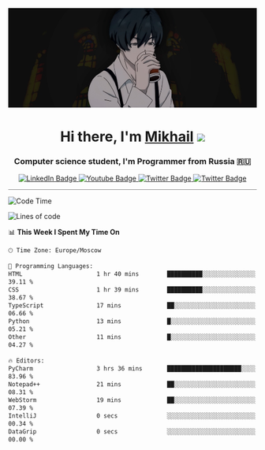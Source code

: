 <div>
  <div align="center">
    <img src="img/banner.jpg"/>
    <h1 align="center">Hi there, I'm <a href="https://github.com/Angeloffy" target="_blank">Mikhail</a> 
    <img src="https://github.com/blackcater/blackcater/raw/main/images/Hi.gif" height="32"/></h1>
  </div>

  <h3 align="center">Computer science student, I'm Programmer from Russia 🇷🇺</h3>
  <div id="badges" align="center">
    <a href="https://t.me/angeloffy">
      <img src="https://img.shields.io/badge/Telegram-2CA5E0?style=for-the-badge&logo=telegram&logoColor=white" alt="LinkedIn Badge"/>
    </a>
    <a href="https://www.youtube.com/channel/UCEL3-LeG0U1_2Ji9XXcPhkQ">
      <img src="https://img.shields.io/badge/YouTube-red?style=for-the-badge&logo=youtube&logoColor=white" alt="Youtube Badge"/>
    </a>
    <a href="mailto:angeloffy.work@gmail.com">
      <img src="https://img.shields.io/badge/Gmail-D14836?style=for-the-badge&logo=gmail&logoColor=white" alt="Twitter Badge"/>
    </a>
    <a href="https://discordapp.com/users/949624873649582121">
      <img src="https://img.shields.io/badge/Discord-7289DA?style=for-the-badge&logo=discord&logoColor=white" alt="Twitter Badge"/>
    </a>
</div>
 
 <hr style="height:1px; color:black; background-color:gray"> 
  
<!--START_SECTION:waka-->
![Code Time](http://img.shields.io/badge/Code%20Time-110%20hrs%2012%20mins-blue)

![Lines of code](https://img.shields.io/badge/From%20Hello%20World%20I%27ve%20Written-13.7%20thousand%20lines%20of%20code-blue)

📊 **This Week I Spent My Time On** 

```text
🕑︎ Time Zone: Europe/Moscow

💬 Programming Languages: 
HTML                     1 hr 40 mins        ██████████░░░░░░░░░░░░░░░   39.11 % 
CSS                      1 hr 39 mins        ██████████░░░░░░░░░░░░░░░   38.67 % 
TypeScript               17 mins             ██░░░░░░░░░░░░░░░░░░░░░░░   06.66 % 
Python                   13 mins             █░░░░░░░░░░░░░░░░░░░░░░░░   05.21 % 
Other                    11 mins             █░░░░░░░░░░░░░░░░░░░░░░░░   04.27 % 

🔥 Editors: 
PyCharm                  3 hrs 36 mins       █████████████████████░░░░   83.96 % 
Notepad++                21 mins             ██░░░░░░░░░░░░░░░░░░░░░░░   08.31 % 
WebStorm                 19 mins             ██░░░░░░░░░░░░░░░░░░░░░░░   07.39 % 
IntelliJ                 0 secs              ░░░░░░░░░░░░░░░░░░░░░░░░░   00.34 % 
DataGrip                 0 secs              ░░░░░░░░░░░░░░░░░░░░░░░░░   00.00 % 
```


<!--END_SECTION:waka-->
